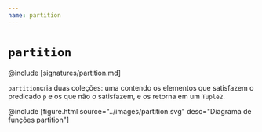 ```yaml
---
name: partition
---
```


# `partition`

@include [signatures/partition.md]

`partition`cria duas coleções: uma contendo os elementos que satisfazem o predicado `p` e os que não o satisfazem, e os retorna em um `Tuple2`.

@include [figure.html source="../images/partition.svg" desc="Diagrama de funções partition"]
